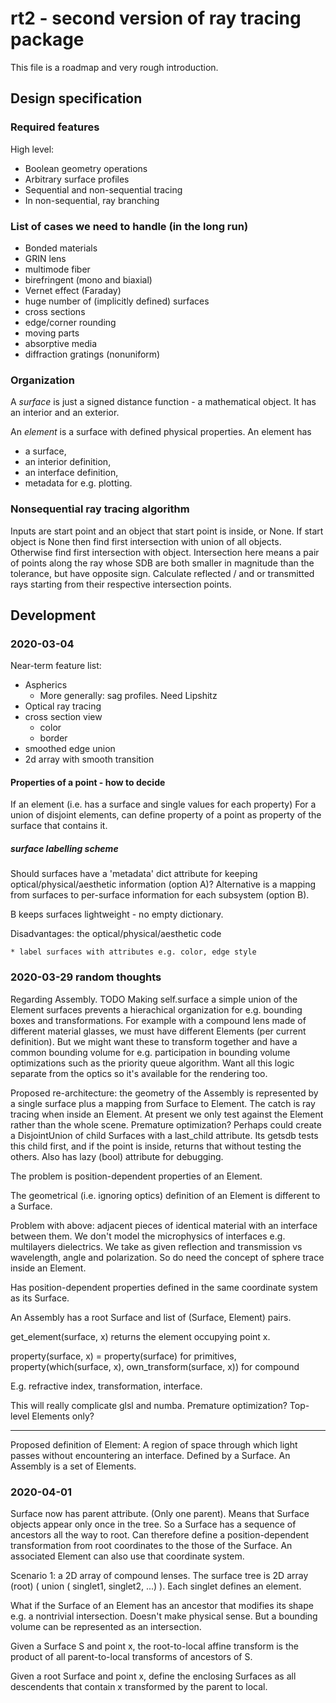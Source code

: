 # rt2 - second version of ray tracing package

This file is a roadmap and very rough introduction.

## Design specification

### Required features

High level:
* Boolean geometry operations
* Arbitrary surface profiles
* Sequential and non-sequential tracing
* In non-sequential, ray branching

### List of cases we need to handle (in the long run)

* Bonded materials
* GRIN lens
* multimode fiber
* birefringent (mono and biaxial)
* Vernet effect (Faraday)
* huge number of (implicitly defined) surfaces
* cross sections
* edge/corner rounding
* moving parts
* absorptive media
* diffraction gratings (nonuniform)

### Organization

A *surface* is just a signed distance function - a mathematical object. It has an interior and an exterior.

An *element* is a surface with defined physical properties. An element has 

* a surface,
* an interior definition,
* an interface definition,
* metadata for e.g. plotting.

### Nonsequential ray tracing algorithm

Inputs are start point and an object that start point is inside, or None. If start object is None then find first intersection with union of all objects. Otherwise find first intersection with object. Intersection here means a pair of points along the ray whose SDB are both smaller in magnitude than the tolerance, but have opposite sign. Calculate reflected / and or transmitted rays starting from their respective intersection points.

## Development


### 2020-03-04

Near-term feature list:

* Aspherics
  * More generally: sag profiles. Need Lipshitz
* Optical ray tracing
* cross section view
    * color
    * border
* smoothed edge union
* 2d array with smooth transition

#### Properties of a point - how to decide

If an element (i.e. has a surface and single values for each property)
For a union of disjoint elements, can define property of a point as property of the surface that contains it.


##### surface labelling scheme

Should surfaces have a 'metadata' dict attribute for keeping optical/physical/aesthetic information (option A)? Alternative is a mapping from surfaces to per-surface information for each subsystem (option B).

B keeps surfaces lightweight - no empty dictionary.



Disadvantages: the optical/physical/aesthetic code


    * label surfaces with attributes e.g. color, edge style

### 2020-03-29 random thoughts

Regarding Assembly. TODO Making self.surface a simple union of the Element surfaces prevents a hierachical organization for e.g.
bounding boxes and transformations. For example with a compound lens made of different material glasses, we must
have different Elements (per current definition). But we might want these to transform together and have a common
bounding volume for e.g. participation in bounding volume optimizations such as the priority queue algorithm. Want
all this logic separate from the optics so it's available for the rendering too.

Proposed re-architecture: the geometry of the Assembly is represented by a single surface plus a mapping from Surface
to Element.  The catch is ray tracing when inside an Element. At present we only test against the Element rather than the
whole scene. Premature optimization? Perhaps could create a DisjointUnion of child Surfaces with a last_child
attribute. Its getsdb tests this child first, and if the point is inside, returns that without testing the others.
Also has lazy (bool) attribute for debugging.

The problem is position-dependent properties of an Element.

The geometrical (i.e. ignoring optics) definition of an Element is different to a Surface.

Problem with above: adjacent pieces of identical material with an interface between them. We don't model the microphysics of interfaces e.g. multilayers dielectrics. We take as given reflection and transmission vs wavelength, angle and polarization. So do need the concept of sphere trace inside an Element.

Has position-dependent properties defined in the same coordinate system as its Surface.

An Assembly has a root Surface and list of (Surface, Element) pairs.

get_element(surface, x) returns the element occupying point x.

property(surface, x) = property(surface) for primitives, property(which(surface, x), own_transform(surface, x)) for compound

E.g. refractive index, transformation, interface.

This will really complicate glsl and numba. Premature optimization? Top-level Elements only?

---

Proposed definition of Element: A region of space through which light passes without encountering an interface. Defined by a Surface. An Assembly is a set of Elements.

### 2020-04-01

Surface now has parent attribute. (Only one parent). Means that Surface objects appear only once in the tree. So a Surface has a sequence of ancestors all the way to root. Can therefore define a position-dependent transformation from root coordinates to the those of the Surface. An associated Element can also use that coordinate system.

Scenario 1: a 2D array of compound lenses. The surface tree is 2D array (root) ( union ( singlet1, singlet2, ...) ). Each singlet defines an element.

What if the Surface of an Element has an ancestor that modifies its shape e.g. a nontrivial intersection. Doesn't make physical sense. But a bounding volume can be represented as an intersection.

Given a Surface S and point x, the root-to-local affine transform is the product of all parent-to-local transforms of ancestors of S.

Given a root Surface and point x, define the enclosing Surfaces as all descendents that contain x transformed by the parent to local.
